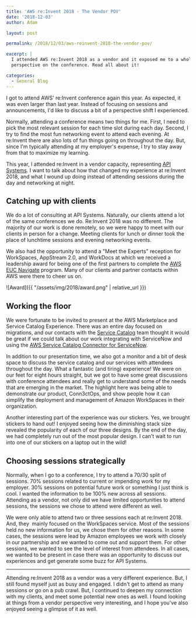 ```yaml
---
title: 'AWS re:Invent 2018 - The Vendor POV'
date: '2018-12-03'
author: Adam

layout: post

permalink: /2018/12/03/aws-reinvent-2018-the-vendor-pov/

excerpt: |
  I attended AWS re:Invent 2018 as a vendor and it exposed me to a whole new
  perspective on the conference. Read all about it!

categories:
  - General Blog
---
```

I got to attend AWS' re:Invent conference again this year. As expected, it was
even larger than last year. Instead of focusing on sessions and announcements,
I'd like to discuss a bit of a perspective shift I experienced.

Normally, attending a conference means two things for me. First, I need to pick
the most relevant session for each time slot during each day. Second, I try to
find the most fun networking event to attend each evening. At re:Invent there
are also lots of fun things going on throughout the day. But, since I'm
typically attending at my employer's expense, I try to stay away from that to
maximize my learning.

This year, I attended re:Invent in a vendor capacity, representing [API
Systems](https://apisystemsinc.com). I want to talk about how that changed my
experience at re:Invent 2018, and what I wound up doing instead of attending
sessions during the day and networking at night.

## Catching up with clients

<!-- Row for picture beside text. -->
<div class="row">

<!-- Text -->
<div class="col-md" markdown="1">
We do a lot of consulting at API Systems. Naturally, our clients attend a lot of
the same conferences we do. Re:Invent 2018 was no different. The majority of our
work is done remotely, so we were happy to meet with our clients in person for a
change. Meeting clients for lunch or dinner took the place of lunchtime sessions
and evening networking events.

We also had the opportunity to attend a "Meet the Experts" reception for
WorkSpaces, AppStream 2.0, and WorkDocs at which we received a leadership award
for being one of the first partners to complete the [AWS EUC
Navigate](https://aws.amazon.com/partners/navigate/euc/) program. Many of our
clients and partner contacts within AWS were there to cheer us on.
</div>

<!-- Picture beside text -->
<div class="col-md text-center" markdown="1">
![Award]({{ "/assets/img/2018/award.png" | relative_url }})
</div>
</div>

## Working the floor

We were fortunate to be invited to present at the AWS Marketplace and Service
Catalog Experience. There was an entire day focused on migrations, and our
contacts with the [Service Catalog](https://aws.amazon.com/servicecatalog/) team
thought it would be great if we could talk about our work integrating with
ServiceNow and using the
[AWS Service Catalog Connector for ServiceNow](https://aws.amazon.com/blogs/aws/new-aws-service-catalog-connector-for-servicenow/).

In addition to our presentation time, we also got a monitor and a bit of desk
space to discuss the service catalog and our services with attendees throughout
the day. What a fantastic (and tiring) experience! We were on our feet for eight
hours straight, but we got to have some great discussions with conference
attendees and really get to understand some of the needs that are emerging in
the market. The highlight here was being able to demonstrate our product,
Conn3ctOps, and show people how it can simplify the deployment and management of
Amazon WorkSpaces in their organization.

Another interesting part of the experience was our stickers. Yes, we brought
stickers to hand out! I enjoyed seeing how the diminishing stack size revealed
the popularity of each of our three designs. By the end of the day, we had
completely run out of the most popular design. I can't wait to run into one of
our stickers on a laptop out in the wild!

## Choosing sessions strategically

Normally, when I go to a conference, I try to attend a 70/30 split of sessions.
70% sessions related to current or impending work for my employer. 30% sessions
on potential future work or something I just think is cool. I wanted the
information to be 100% new across all sessions. Attending as a vendor, not only
did we have limited opportunities to attend sessions, the sessions we chose to
attend were different as well.

We were only able to attend two or three sessions each at re:Invent 2018. And,
they  mainly focused on the WorkSpaces service. Most of the sessions held no new
information for us, we chose them for other reasons. In some cases, the sessions
were lead by Amazon employees we work with closely in our partnership and we
wanted to come out and support them. For other sessions, we wanted to see the
level of interest from attendees. In all cases, we wanted to be present in case
there was an opportunity to discuss our experiences and get generate some buzz
for API Systems.

---

Attending re:Invent 2018 as a vendor was a very different experience. But, I
still found myself just as busy and engaged. I didn't get to attend as many
sessions or go on a pub crawl. But, I continued to deepen my connection with my
clients, and meet some potential new ones as well. I found looking at things
from a vendor perspective very interesting, and I hope you've also enjoyed
seeing a glimpse of it as well.
